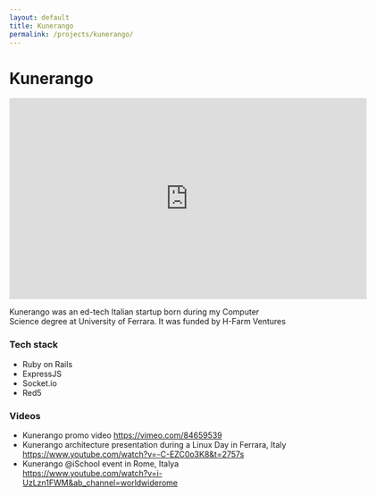 ```yaml
---
layout: default
title: Kunerango
permalink: /projects/kunerango/
---
```


# Kunerango

<iframe title="vimeo-player" src="https://player.vimeo.com/video/84659539?h=84757e7aed" width="640" height="360" frameborder="0"    allowfullscreen></iframe>

Kunerango was an ed-tech Italian startup born during my Computer Science degree at University of Ferrara.
It was funded by H-Farm Ventures 


### Tech stack
- Ruby on Rails
- ExpressJS
- Socket.io
- Red5


### Videos
- Kunerango promo video https://vimeo.com/84659539
- Kunerango architecture presentation during a Linux Day in Ferrara, Italy https://www.youtube.com/watch?v=-C-EZC0o3K8&t=2757s
- Kunerango @iSchool event in Rome, Italya https://www.youtube.com/watch?v=i-UzLzn1FWM&ab_channel=worldwiderome